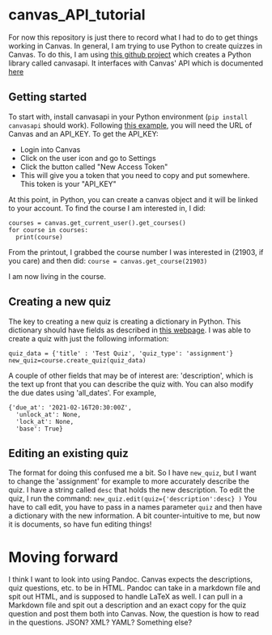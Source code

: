 # canvas_API_tutorial

For now this repository is just there to record what I had to do to get things working in Canvas.  In general, I am trying to use Python to create quizzes in Canvas.  To do this, I am using [this github project](https://github.com/ucfopen/canvasapi/) which creates a Python library called canvasapi.  It interfaces with Canvas' API which is documented [here](https://canvas.instructure.com/doc/api/)

## Getting started
To start with, install canvasapi in your Python environment (`pip install canvasapi` should work).  Following [this example](https://canvasapi.readthedocs.io/en/stable/examples.html#boilerplate), you will need the URL of Canvas and an API_KEY.  To get the API_KEY:
* Login into Canvas
* Click on the user icon and go to Settings
* Click the button called "New Access Token"
* This will give you a token that you need to copy and put somewhere. This token is your "API_KEY"

At this point, in Python, you can create a canvas object and it will be linked to your account.  To find the course I am interested in, I did:
```
courses = canvas.get_current_user().get_courses()
for course in courses:
  print(course)
```
From the printout, I grabbed the course number I was interested in (21903, if you care) and then did:
`course = canvas.get_course(21903)`

I am now living in the course.

## Creating a new quiz
The key to creating a new quiz is creating a dictionary in Python.  This dictionary should have fields as described in [this webpage](https://canvas.instructure.com/doc/api/quizzes.html#method.quizzes/quizzes_api.update).  I was able to create a quiz with just the following information:
```
quiz_data = {'title' : 'Test Quiz', 'quiz_type': 'assignment'}
new_quiz=course.create_quiz(quiz_data)
```
A couple of other fields that may be of interest are: 'description', which is the text up front that you can describe the quiz with.  You can also modify the due dates using 'all_dates'.  For example, 
```
{'due_at': '2021-02-16T20:30:00Z',
  'unlock_at': None,
  'lock_at': None,
  'base': True}
```

## Editing an existing quiz
The format for doing this confused me a bit.  So I have `new_quiz`, but I want to change the 'assignment' for example to more accurately describe the quiz.  I have a string called `desc` that holds the new description.  To edit the quiz, I run the command:
`new_quiz.edit(quiz={'description':desc} )`
You have to call edit, you have to pass in a names parameter `quiz` and then have a dictionary with the new information.  A bit counter-intuitive to me, but now it is documents, so have fun editing things!

# Moving forward
I think I want to look into using Pandoc.  Canvas expects the descriptions, quiz questions, etc. to be in HTML. Pandoc can take in a markdown file and spit out HTML, and is supposed to handle LaTeX as well. I can pull in a Markdown file and spit out a description and an exact copy for the quiz question and post them both into Canvas.  Now, the question is how to read in the questions.  JSON?  XML? YAML?  Something else?
